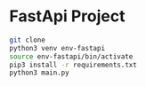 # FastApi Project

```sh
git clone
python3 venv env-fastapi
source env-fastapi/bin/activate
pip3 install -r requirements.txt
python3 main.py

```